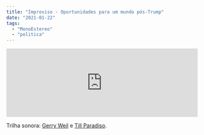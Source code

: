 ```yaml
---
title: "Improviso - Oportunidades para um mundo pós-Trump"
date: "2021-01-22"
tags: 
  - "MonoEstereo"
  - "politica"
---
```


<iframe src="https://anchor.fm/monoestereo/embed/episodes/Improviso---Oportunidades-para-um-mundo-ps-Trump-eovhb9" height="180px" width="100%" frameborder="0" scrolling="no" style="width:100%; height:180px;"></iframe>

Trilha sonora: [Gerry Weil](https://olindorecords.bandcamp.com/album/inf001-the-message) e [Till Paradiso](https://www.freemusicarchive.org/music/till-paradiso).
